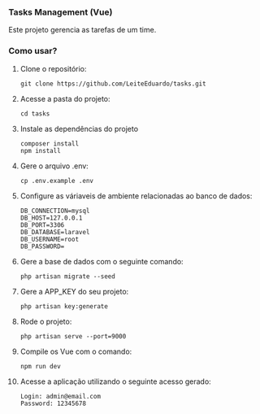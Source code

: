 ### Tasks Management (Vue)
Este projeto gerencia as tarefas de um time. 

### Como usar?
1. Clone o repositório:
    ```
    git clone https://github.com/LeiteEduardo/tasks.git
    ``` 
2. Acesse a pasta do projeto:
    ```
    cd tasks
    ```
2. Instale as dependências do projeto 
    ```
    composer install
    npm install
    ```
3. Gere o arquivo .env:
    ```
    cp .env.example .env
    ```
4. Configure as váriaveis de ambiente relacionadas ao banco de dados:
    ```
    DB_CONNECTION=mysql
    DB_HOST=127.0.0.1
    DB_PORT=3306
    DB_DATABASE=laravel
    DB_USERNAME=root
    DB_PASSWORD=
    ```
5. Gere a base de dados com o seguinte comando:
    ```
    php artisan migrate --seed
    ```
6. Gere a APP_KEY do seu projeto:
    ```
    php artisan key:generate
    ```
6. Rode o projeto:
    ```
    php artisan serve --port=9000
    ```
8. Compile os Vue com o comando:
    ```
    npm run dev
    ``` 
7. Acesse a aplicação utilizando o seguinte acesso gerado:
    ```
    Login: admin@email.com
    Password: 12345678
    ```
